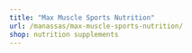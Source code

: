 ```yaml
---
title: "Max Muscle Sports Nutrition"
url: /manassas/max-muscle-sports-nutrition/
shop: nutrition supplements
---
```

